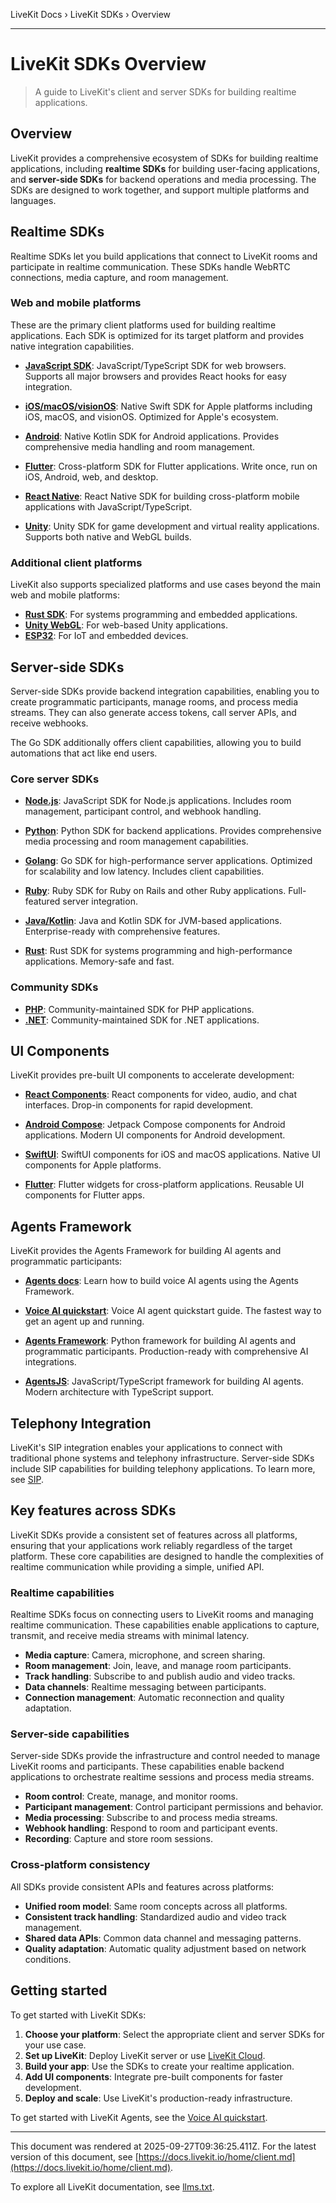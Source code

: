 LiveKit Docs › LiveKit SDKs › Overview

---

# LiveKit SDKs Overview

> A guide to LiveKit's client and server SDKs for building realtime applications.

## Overview

LiveKit provides a comprehensive ecosystem of SDKs for building realtime applications, including **realtime SDKs** for building user-facing applications, and **server-side SDKs** for backend operations and media processing. The SDKs are designed to work together, and support multiple platforms and languages.

## Realtime SDKs

Realtime SDKs let you build applications that connect to LiveKit rooms and participate in realtime communication. These SDKs handle WebRTC connections, media capture, and room management.

### Web and mobile platforms

These are the primary client platforms used for building realtime applications. Each SDK is optimized for its target platform and provides native integration capabilities.

- **[JavaScript SDK](https://github.com/livekit/client-sdk-js)**: JavaScript/TypeScript SDK for web browsers. Supports all major browsers and provides React hooks for easy integration.

- **[iOS/macOS/visionOS](https://github.com/livekit/client-sdk-swift)**: Native Swift SDK for Apple platforms including iOS, macOS, and visionOS. Optimized for Apple's ecosystem.

- **[Android](https://github.com/livekit/client-sdk-android)**: Native Kotlin SDK for Android applications. Provides comprehensive media handling and room management.

- **[Flutter](https://github.com/livekit/client-sdk-flutter)**: Cross-platform SDK for Flutter applications. Write once, run on iOS, Android, web, and desktop.

- **[React Native](https://github.com/livekit/client-sdk-react-native)**: React Native SDK for building cross-platform mobile applications with JavaScript/TypeScript.

- **[Unity](https://github.com/livekit/client-sdk-unity)**: Unity SDK for game development and virtual reality applications. Supports both native and WebGL builds.

### Additional client platforms

LiveKit also supports specialized platforms and use cases beyond the main web and mobile platforms:

- **[Rust SDK](https://github.com/livekit/rust-sdks)**: For systems programming and embedded applications.
- **[Unity WebGL](https://github.com/livekit/client-sdk-unity-web)**: For web-based Unity applications.
- **[ESP32](https://github.com/livekit/client-sdk-esp32)**: For IoT and embedded devices.

## Server-side SDKs

Server-side SDKs provide backend integration capabilities, enabling you to create programmatic participants, manage rooms, and process media streams. They can also generate access tokens, call server APIs, and receive webhooks.

The Go SDK additionally offers client capabilities, allowing you to build automations that act like end users.

### Core server SDKs

- **[Node.js](https://github.com/livekit/node-sdks)**: JavaScript SDK for Node.js applications. Includes room management, participant control, and webhook handling.

- **[Python](https://github.com/livekit/python-sdks)**: Python SDK for backend applications. Provides comprehensive media processing and room management capabilities.

- **[Golang](https://github.com/livekit/server-sdk-go)**: Go SDK for high-performance server applications. Optimized for scalability and low latency. Includes client capabilities.

- **[Ruby](https://github.com/livekit/server-sdk-ruby)**: Ruby SDK for Ruby on Rails and other Ruby applications. Full-featured server integration.

- **[Java/Kotlin](https://github.com/livekit/server-sdk-kotlin)**: Java and Kotlin SDK for JVM-based applications. Enterprise-ready with comprehensive features.

- **[Rust](https://github.com/livekit/rust-sdks)**: Rust SDK for systems programming and high-performance applications. Memory-safe and fast.

### Community SDKs

- **[PHP](https://github.com/agence104/livekit-server-sdk-php)**: Community-maintained SDK for PHP applications.
- **[.NET](https://github.com/pabloFuente/livekit-server-sdk-dotnet)**: Community-maintained SDK for .NET applications.

## UI Components

LiveKit provides pre-built UI components to accelerate development:

- **[React Components](https://github.com/livekit/components-js)**: React components for video, audio, and chat interfaces. Drop-in components for rapid development.

- **[Android Compose](https://github.com/livekit/components-android)**: Jetpack Compose components for Android applications. Modern UI components for Android development.

- **[SwiftUI](https://github.com/livekit/components-swift)**: SwiftUI components for iOS and macOS applications. Native UI components for Apple platforms.

- **[Flutter](https://github.com/livekit/components-flutter)**: Flutter widgets for cross-platform applications. Reusable UI components for Flutter apps.

## Agents Framework

LiveKit provides the Agents Framework for building AI agents and programmatic participants:

- **[Agents docs](https://docs.livekit.io/agents.md)**: Learn how to build voice AI agents using the Agents Framework.

- **[Voice AI quickstart](https://docs.livekit.io/agents/start/voice-ai.md)**: Voice AI agent quickstart guide. The fastest way to get an agent up and running.

- **[Agents Framework](https://github.com/livekit/agents)**: Python framework for building AI agents and programmatic participants. Production-ready with comprehensive AI integrations.

- **[AgentsJS](https://github.com/livekit/agents-js)**: JavaScript/TypeScript framework for building AI agents. Modern architecture with TypeScript support.

## Telephony Integration

LiveKit's SIP integration enables your applications to connect with traditional phone systems and telephony infrastructure. Server-side SDKs include SIP capabilities for building telephony applications. To learn more, see [SIP](https://docs.livekit.io/sip.md).

## Key features across SDKs

LiveKit SDKs provide a consistent set of features across all platforms, ensuring that your applications work reliably regardless of the target platform. These core capabilities are designed to handle the complexities of realtime communication while providing a simple, unified API.

### Realtime capabilities

Realtime SDKs focus on connecting users to LiveKit rooms and managing realtime communication. These capabilities enable applications to capture, transmit, and receive media streams with minimal latency.

- **Media capture**: Camera, microphone, and screen sharing.
- **Room management**: Join, leave, and manage room participants.
- **Track handling**: Subscribe to and publish audio and video tracks.
- **Data channels**: Realtime messaging between participants.
- **Connection management**: Automatic reconnection and quality adaptation.

### Server-side capabilities

Server-side SDKs provide the infrastructure and control needed to manage LiveKit rooms and participants. These capabilities enable backend applications to orchestrate realtime sessions and process media streams.

- **Room control**: Create, manage, and monitor rooms.
- **Participant management**: Control participant permissions and behavior.
- **Media processing**: Subscribe to and process media streams.
- **Webhook handling**: Respond to room and participant events.
- **Recording**: Capture and store room sessions.

### Cross-platform consistency

All SDKs provide consistent APIs and features across platforms:

- **Unified room model**: Same room concepts across all platforms.
- **Consistent track handling**: Standardized audio and video track management.
- **Shared data APIs**: Common data channel and messaging patterns.
- **Quality adaptation**: Automatic quality adjustment based on network conditions.

## Getting started

To get started with LiveKit SDKs:

1. **Choose your platform**: Select the appropriate client and server SDKs for your use case.
2. **Set up LiveKit**: Deploy LiveKit server or use [LiveKit Cloud](https://livekit.io/cloud).
3. **Build your app**: Use the SDKs to create your realtime application.
4. **Add UI components**: Integrate pre-built components for faster development.
5. **Deploy and scale**: Use LiveKit's production-ready infrastructure.

To get started with LiveKit Agents, see the [Voice AI quickstart](https://docs.livekit.io/agents/start/voice-ai.md).

---

This document was rendered at 2025-09-27T09:36:25.411Z.
For the latest version of this document, see [https://docs.livekit.io/home/client.md](https://docs.livekit.io/home/client.md).

To explore all LiveKit documentation, see [llms.txt](https://docs.livekit.io/llms.txt).